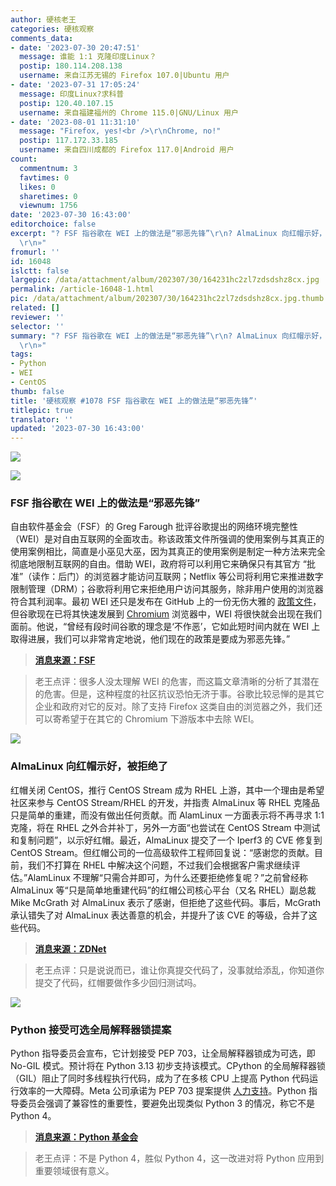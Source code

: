 ```yaml
---
author: 硬核老王
categories: 硬核观察
comments_data:
- date: '2023-07-30 20:47:51'
  message: 谁能 1:1 克隆印度Linux？
  postip: 180.114.208.138
  username: 来自江苏无锡的 Firefox 107.0|Ubuntu 用户
- date: '2023-07-31 17:05:24'
  message: 印度Linux?求科普
  postip: 120.40.107.15
  username: 来自福建福州的 Chrome 115.0|GNU/Linux 用户
- date: '2023-08-01 11:31:10'
  message: "Firefox, yes!<br />\r\nChrome, no!"
  postip: 117.172.33.185
  username: 来自四川成都的 Firefox 117.0|Android 用户
count:
  commentnum: 3
  favtimes: 0
  likes: 0
  sharetimes: 0
  viewnum: 1756
date: '2023-07-30 16:43:00'
editorchoice: false
excerpt: "? FSF 指谷歌在 WEI 上的做法是“邪恶先锋”\r\n? AlmaLinux 向红帽示好，被拒绝了\r\n? Python 接受可选全局解释器锁提案\r\n»
  \r\n»"
fromurl: ''
id: 16048
islctt: false
largepic: /data/attachment/album/202307/30/164231hc2zl7zdsdshz8cx.jpg
permalink: /article-16048-1.html
pic: /data/attachment/album/202307/30/164231hc2zl7zdsdshz8cx.jpg.thumb.jpg
related: []
reviewer: ''
selector: ''
summary: "? FSF 指谷歌在 WEI 上的做法是“邪恶先锋”\r\n? AlmaLinux 向红帽示好，被拒绝了\r\n? Python 接受可选全局解释器锁提案\r\n»
  \r\n»"
tags:
- Python
- WEI
- CentOS
thumb: false
title: '硬核观察 #1078 FSF 指谷歌在 WEI 上的做法是“邪恶先锋”'
titlepic: true
translator: ''
updated: '2023-07-30 16:43:00'
---
```


![](/data/attachment/album/202307/30/164231hc2zl7zdsdshz8cx.jpg)


![](/data/attachment/album/202307/30/164242leupg0l60f30pfhf.jpg)


### FSF 指谷歌在 WEI 上的做法是“邪恶先锋”


自由软件基金会（FSF）的 Greg Farough 批评谷歌提出的网络环境完整性（WEI）是对自由互联网的全面攻击。称该政策文件所强调的使用案例与其真正的使用案例相比，简直是小巫见大巫，因为其真正的使用案例是制定一种方法来完全彻底地限制互联网的自由。借助 WEI，政府将可以利用它来确保只有其官方 “批准”（读作：后门）的浏览器才能访问互联网；Netflix 等公司将利用它来推进数字限制管理（DRM）；谷歌将利用它来拒绝用户访问其服务，除非用户使用的浏览器符合其利润率。最初 WEI 还只是发布在 GitHub 上的一份无伤大雅的 [政策文件](/article-16032-1.html)，但谷歌现在已将其快速发展到 [Chromium](/article-16042-1.html) 浏览器中，WEI 将很快就会出现在我们面前。他说，“曾经有段时间谷歌的理念是‘不作恶’，它如此短时间内就在 WEI 上取得进展，我们可以非常肯定地说，他们现在的政策是要成为邪恶先锋。”



> 
> **[消息来源：FSF](https://www.fsf.org/blogs/community/web-environment-integrity-is-an-all-out-attack-on-the-free-internet)**
> 
> 
> 



> 
> 老王点评：很多人没太理解 WEI 的危害，而这篇文章清晰的分析了其潜在的危害。但是，这种程度的社区抗议恐怕无济于事。谷歌比较忌惮的是其它企业和政府对它的反对。除了支持 Firefox 这类自由的浏览器之外，我们还可以寄希望于在其它的 Chromium 下游版本中去除 WEI。
> 
> 
> 


![](/data/attachment/album/202307/30/164254z6rwr2w6oo6sttrt.jpg)


### AlmaLinux 向红帽示好，被拒绝了


红帽关闭 CentOS，推行 CentOS Stream 成为 RHEL 上游，其中一个理由是希望社区来参与 CentOS Stream/RHEL 的开发，并指责 AlmaLinux 等 RHEL 克隆品只是简单的重建，而没有做出任何贡献。而 AlamLinux 一方面表示将不再寻求 1:1 克隆，将在 RHEL 之外合并补丁，另外一方面“也尝试在 CentOS Stream 中测试和复制问题”，以示好红帽。最近，AlmaLinux 提交了一个 Iperf3 的 CVE 修复到 CentOS Stream。但红帽公司的一位高级软件工程师回复说：“感谢您的贡献。目前，我们不打算在 RHEL 中解决这个问题，不过我们会根据客户需求继续评估。”AlamLinux 不理解“只需合并即可，为什么还要拒绝修复呢？”之前曾经称 AlmaLinux 等“只是简单地重建代码”的红帽公司核心平台（又名 RHEL）副总裁 Mike McGrath 对 AlmaLinux 表示了感谢，但拒绝了这些代码。事后，McGrath 承认错失了对 AlmaLinux 表达善意的机会，并提升了该 CVE 的等级，合并了这些代码。



> 
> **[消息来源：ZDNet](https://www.zdnet.com/article/almalinux-discovers-working-with-red-hat-isnt-easy/)**
> 
> 
> 



> 
> 老王点评：只是说说而已，谁让你真提交代码了，没事就给添乱，你知道你提交了代码，红帽要做作多少回归测试吗。
> 
> 
> 


![](/data/attachment/album/202307/30/164311qzwooz74yr424xpo.jpg)


### Python 接受可选全局解释器锁提案


Python 指导委员会宣布，它计划接受 PEP 703，让全局解释器锁成为可选，即 No-GIL 模式。预计将在 Python 3.13 初步支持该模式。CPython 的全局解释器锁（GIL）阻止了同时多线程执行代码，成为了在多核 CPU 上提高 Python 代码运行效率的一大障碍。Meta 公司承诺为 PEP 703 提案提供 [人力支持](/article-15986-1.html)。Python 指导委员会强调了兼容性的重要性，要避免出现类似 Python 3 的情况，称它不是 Python 4。



> 
> **[消息来源：Python 基金会](https://discuss.python.org/t/a-steering-council-notice-about-pep-703-making-the-global-interpreter-lock-optional-in-cpython/30474)**
> 
> 
> 



> 
> 老王点评：不是 Python 4，胜似 Python 4，这一改进对将 Python 应用到重要领域很有意义。
> 
> 
>